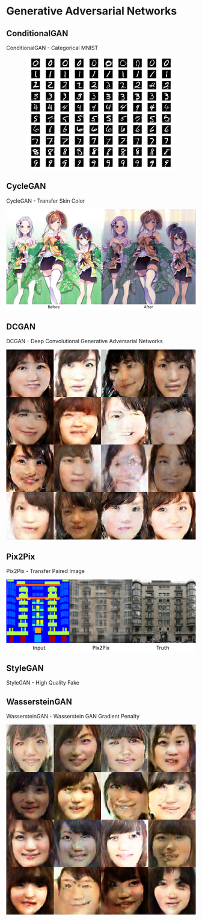 # Generative Adversarial Networks

## ConditionalGAN

ConditionalGAN - Categorical MNIST

<p align="center">
  <img src="ConditionalGAN/cgan_mnist.png", width=400, height=300>
</p>

## CycleGAN

CycleGAN - Transfer Skin Color

<p align="center">
  <img src="CycleGAN/cyclegan_transfer.png">
</p>

## DCGAN

DCGAN - Deep Convolutional Generative Adversarial Networks

<p align="center">
  <img src="DCGAN/dcgan_image.png">
</p>

## Pix2Pix

Pix2Pix - Transfer Paired Image

<p align="center">
  <img src="Pix2Pix/input_pix2pix_truth.png">
</p>

## StyleGAN

StyleGAN - High Quality Fake

## WassersteinGAN

WassersteinGAN - Wasserstein GAN Gradient Penalty

<p align="center">
  <img src="WassersteinGAN/wgan_image.png">
</p>
